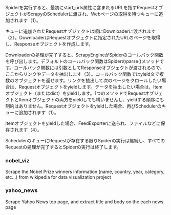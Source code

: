 Spiderを実行すると、最初にstart_urls属性に含まれるURLを指すRequestオブジェクトがScrapyのSchedulerに渡され、Webページの取得を待つキューに追加されます（1）。

キューに追加されたRequestオブジェクトは順にDownloaderに渡されます（2）。DownloaderはRequestオブジェクトに指定されたURLのページを取得し、Responseオブジェクトを作成します。

Downloaderの処理が完了すると、ScrapyEngineがSpiderのコールバック関数を呼び出します。デフォルトのコールバック関数はSpiderのparse()メソッドです。コールバック関数には引数としてResponseオブジェクトが渡されるので、ここからリンクやデータを抽出します（3）。コールバック関数ではyield文で複数のオブジェクトを返せます。リンクを抽出して次のページをクロールしたい場合は、Requestオブジェクトをyieldします。データを抽出したい場合は、Itemオブジェクト（またはdict）をyieldします。1つのメソッドでRequestオブジェクトとItemオブジェクトの両方をyieldしても構いませんし、yieldする順序にも制約はありません。Requestオブジェクトをyieldした場合、再びSchedulerのキューに追加されます（1）。

Itemオブジェクトをyieldした場合、FeedExporterに送られ、ファイルなどに保存されます（4）。

SchedulerのキューにRequestが存在する限りSpiderの実行は継続し、すべてのRequestの処理が完了するとSpiderの実行は終了します。



### nobel_viz
Scrape the Nobel Prize winners information (name, country, year, category, etc...) from wikipedia for data visualization project 

### yahoo_news
Scrape Yahoo News top page, and extract title and body on the each news page
